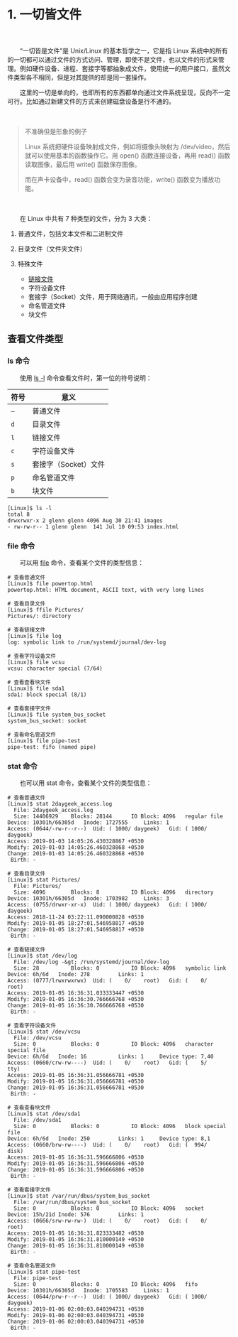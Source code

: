 # 1. 一切皆文件

　　‍

　　“一切皆是文件”是 Unix/Linux 的基本哲学之一，它是指 Linux 系统中的所有的一切都可以通过文件的方式访问、管理，即使不是文件，也以文件的形式来管理。例如硬件设备、进程、套接字等都抽象成文件，使用统一的用户接口，虽然文件类型各不相同，但是对其提供的却是同一套操作。

　　这里的一切是单向的，也即所有的东西都单向通过文件系统呈现，反向不一定可行。比如通过新建文件的方式来创建磁盘设备是行不通的。

　　‍

> 不准确但是形象的例子
>
> Linux 系统把硬件设备映射成文件，例如将摄像头映射为 /dev/video，然后就可以使用基本的函数操作它。用 open() 函数连接设备，再用 read() 函数读取图像，最后用 write() 函数保存图像。
>
> 而在声卡设备中，read() 函数会变为录音功能，write() 函数变为播放功能。

　　‍

　　在 Linux 中共有 7 种类型的文件，分为 3 大类：

1. 普通文件，包括文本文件和二进制文件
2. 目录文件（文件夹文件）
3. 特殊文件

    * [链接文件](https://gnu-linux.readthedocs.io/zh/latest/Chapter03/00_link.html)
    * 字符设备文件
    * 套接字（Socket）文件，用于网络通讯，一般由应用程序创建
    * 命名管道文件
    * 块文件

## 查看文件类型

### ls 命令

　　使用 [ls -l](https://gnu-linux.readthedocs.io/zh/latest/Chapter01/00_ls.html#cmd-ls) 命令查看文件时，第一位的符号说明：

|符号|意义|
| ------| ----------------------|
|​`–`​|普通文件|
|​`d`​|目录文件|
|​`l`​|链接文件|
|​`c`​|字符设备文件|
|​`s`​|套接字（Socket）文件|
|​`p`​|命名管道文件|
|​`b`​|块文件|

```
[Linux]$ ls -l
total 8
drwxrwxr-x 2 glenn glenn 4096 Aug 30 21:41 images
- rw-rw-r-- 1 glenn glenn  141 Jul 10 09:53 index.html
```

### file 命令

　　可以用 [file](https://gnu-linux.readthedocs.io/zh/latest/Chapter01/00_file.html#cmd-file) 命令，查看某个文件的类型信息：

```
# 查看普通文件
[Linux]$ file powertop.html
powertop.html: HTML document, ASCII text, with very long lines

# 查看目录文件
[Linux]$ ffile Pictures/
Pictures/: directory

# 查看链接文件
[Linux]$ file log
log: symbolic link to /run/systemd/journal/dev-log

# 查看字符设备文件
[Linux]$ file vcsu
vcsu: character special (7/64)

# 查看查看块文件
[Linux]$ file sda1
sda1: block special (8/1)

# 查看套接字文件
[Linux]$ file system_bus_socket
system_bus_socket: socket

# 查看命名管道文件
[Linux]$ file pipe-test
pipe-test: fifo (named pipe)
```

### stat 命令

　　也可以用 stat 命令，查看某个文件的类型信息：

```
# 查看普通文件
[Linux]$ stat 2daygeek_access.log
  File: 2daygeek_access.log
  Size: 14406929    Blocks: 28144      IO Block: 4096   regular file
Device: 10301h/66305d   Inode: 1727555     Links: 1
Access: (0644/-rw-r--r--)  Uid: ( 1000/ daygeek)   Gid: ( 1000/ daygeek)
Access: 2019-01-03 14:05:26.430328867 +0530
Modify: 2019-01-03 14:05:26.460328868 +0530
Change: 2019-01-03 14:05:26.460328868 +0530
 Birth: -

# 查看目录文件
[Linux]$ stat Pictures/
  File: Pictures/
  Size: 4096        Blocks: 8          IO Block: 4096   directory
Device: 10301h/66305d   Inode: 1703982     Links: 3
Access: (0755/drwxr-xr-x)  Uid: ( 1000/ daygeek)   Gid: ( 1000/ daygeek)
Access: 2018-11-24 03:22:11.090000828 +0530
Modify: 2019-01-05 18:27:01.546958817 +0530
Change: 2019-01-05 18:27:01.546958817 +0530
 Birth: -

# 查看链接文件
[Linux]$ stat /dev/log
  File: /dev/log -&gt; /run/systemd/journal/dev-log
  Size: 28          Blocks: 0          IO Block: 4096   symbolic link
Device: 6h/6d   Inode: 278         Links: 1
Access: (0777/lrwxrwxrwx)  Uid: (    0/    root)   Gid: (    0/    root)
Access: 2019-01-05 16:36:31.033333447 +0530
Modify: 2019-01-05 16:36:30.766666768 +0530
Change: 2019-01-05 16:36:30.766666768 +0530
 Birth: -

# 查看字符设备文件
[Linux]$ stat /dev/vcsu
  File: /dev/vcsu
  Size: 0           Blocks: 0          IO Block: 4096   character special file
Device: 6h/6d   Inode: 16          Links: 1     Device type: 7,40
Access: (0660/crw-rw----)  Uid: (    0/    root)   Gid: (    5/     tty)
Access: 2019-01-05 16:36:31.056666781 +0530
Modify: 2019-01-05 16:36:31.056666781 +0530
Change: 2019-01-05 16:36:31.056666781 +0530
 Birth: -

# 查看查看块文件
[Linux]$ stat /dev/sda1
  File: /dev/sda1
  Size: 0           Blocks: 0          IO Block: 4096   block special file
Device: 6h/6d   Inode: 250         Links: 1     Device type: 8,1
Access: (0660/brw-rw----)  Uid: (    0/    root)   Gid: (  994/    disk)
Access: 2019-01-05 16:36:31.596666806 +0530
Modify: 2019-01-05 16:36:31.596666806 +0530
Change: 2019-01-05 16:36:31.596666806 +0530
 Birth: -

# 查看套接字文件
[Linux]$ stat /var/run/dbus/system_bus_socket
  File: /var/run/dbus/system_bus_socket
  Size: 0           Blocks: 0          IO Block: 4096   socket
Device: 15h/21d Inode: 576         Links: 1
Access: (0666/srw-rw-rw-)  Uid: (    0/    root)   Gid: (    0/    root)
Access: 2019-01-05 16:36:31.823333482 +0530
Modify: 2019-01-05 16:36:31.810000149 +0530
Change: 2019-01-05 16:36:31.810000149 +0530
 Birth: -

# 查看命名管道文件
[Linux]$ stat pipe-test
  File: pipe-test
  Size: 0           Blocks: 0          IO Block: 4096   fifo
Device: 10301h/66305d   Inode: 1705583     Links: 1
Access: (0644/prw-r--r--)  Uid: ( 1000/ daygeek)   Gid: ( 1000/ daygeek)
Access: 2019-01-06 02:00:03.040394731 +0530
Modify: 2019-01-06 02:00:03.040394731 +0530
Change: 2019-01-06 02:00:03.040394731 +0530
 Birth: -
```
